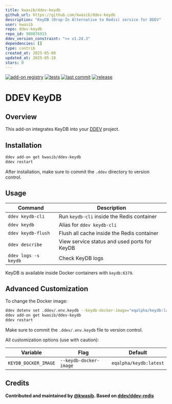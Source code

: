 ```yaml
---
title: kwasib/ddev-keydb
github_url: https://github.com/kwasib/ddev-keydb
description: "KeyDB (Drop-In Alternative to Redis) service for DDEV"
user: kwasib
repo: ddev-keydb
repo_id: 980876915
ddev_version_constraint: ">= v1.24.3"
dependencies: []
type: contrib
created_at: 2025-05-09
updated_at: 2025-05-18
stars: 0
---
```


[![add-on registry](https://img.shields.io/badge/DDEV-Add--on_Registry-blue)](https://addons.ddev.com)
[![tests](https://github.com/kwasib/ddev-keydb/actions/workflows/tests.yml/badge.svg?branch=main)](https://github.com/kwasib/ddev-keydb/actions/workflows/tests.yml?query=branch%3Amain)
[![last commit](https://img.shields.io/github/last-commit/kwasib/ddev-keydb)](https://github.com/kwasib/ddev-keydb/commits)
[![release](https://img.shields.io/github/v/release/kwasib/ddev-keydb)](https://github.com/kwasib/ddev-keydb/releases/latest)

# DDEV KeyDB

## Overview

This add-on integrates KeyDB into your [DDEV](https://ddev.com/) project.

## Installation

```bash
ddev add-on get kwasib/ddev-keydb
ddev restart
```

After installation, make sure to commit the `.ddev` directory to version control.

## Usage

| Command | Description |
| ------- | ----------- |
| `ddev keydb-cli` | Run `keydb-cli` inside the Redis container |
| `ddev keydb` | Alias for `ddev keydb-cli` |
| `ddev keydb-flush` | Flush all cache inside the Redis container |
| `ddev describe` | View service status and used ports for KeyDB |
| `ddev logs -s keydb` | Check KeyDB logs |

KeyDB is available inside Docker containers with `keydb:6379`.

## Advanced Customization

To change the Docker image:

```bash
ddev dotenv set .ddev/.env.keydb --keydb-docker-image="eqalpha/keydb:latest"
ddev add-on get kwasib/ddev-keydb
ddev restart
```

Make sure to commit the `.ddev/.env.keydb` file to version control.

All customization options (use with caution):

| Variable | Flag | Default |
| -------- | ---- | ------- |
| `KEYDB_DOCKER_IMAGE` | `--keydb-docker-image` | `eqalpha/keydb:latest` |

## Credits

**Contributed and maintained by [@kwasib](https://github.com/kwasib). 
Based on [ddev/ddev-redis](https://github.com/ddev/ddev-redis)**
